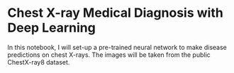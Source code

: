 # Chest X-ray Medical Diagnosis with Deep Learning

In this notebook, I will set-up a pre-trained neural network to make disease predictions on chest X-rays. 
The images will be taken from the public ChestX-ray8 dataset.
